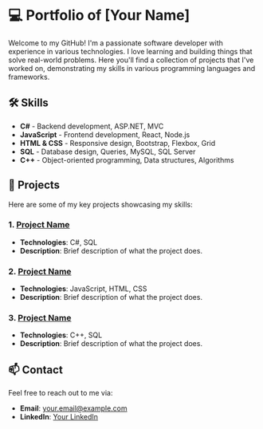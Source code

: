 # 💻 Portfolio of [Your Name]

Welcome to my GitHub! I'm a passionate software developer with experience in various technologies. I love learning and building things that solve real-world problems. Here you'll find a collection of projects that I've worked on, demonstrating my skills in various programming languages and frameworks.

## 🛠️ Skills

- **C#** - Backend development, ASP.NET, MVC
- **JavaScript** - Frontend development, React, Node.js
- **HTML & CSS** - Responsive design, Bootstrap, Flexbox, Grid
- **SQL** - Database design, Queries, MySQL, SQL Server
- **C++** - Object-oriented programming, Data structures, Algorithms

## 📂 Projects

Here are some of my key projects showcasing my skills:

### 1. [Project Name](https://github.com/yourusername/project1)
- **Technologies**: C#, SQL
- **Description**: Brief description of what the project does.

### 2. [Project Name](https://github.com/yourusername/project2)
- **Technologies**: JavaScript, HTML, CSS
- **Description**: Brief description of what the project does.

### 3. [Project Name](https://github.com/yourusername/project3)
- **Technologies**: C++, SQL
- **Description**: Brief description of what the project does.

## 📫 Contact

Feel free to reach out to me via:

- **Email**: your.email@example.com
- **LinkedIn**: [Your LinkedIn](https://www.linkedin.com/in/yourprofile)
